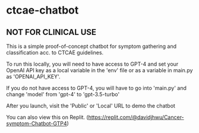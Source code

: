 # ctcae-chatbot
## NOT FOR CLINICAL USE
This is a simple proof-of-concept chatbot for symptom gathering and classification acc. to CTCAE guidelines.

To run this locally, you will need to have access to GPT-4 and set your OpenAI API key as a local variable in the 'env' file or as a variable in main.py as 'OPENAI_API_KEY'.

If you do not have access to GPT-4, you will have to go into 'main.py' and change 'model' from 'gpt-4' to 'gpt-3.5-turbo'

After you launch, visit the 'Public' or 'Local' URL to demo the chatbot

You can also view this on Replit. (https://replit.com/@davidjhwu/Cancer-symptom-Chatbot-GTP4)


